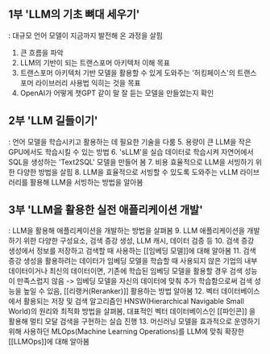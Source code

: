 ## 1부 'LLM의 기초 뼈대 세우기'
  : 대규모 언어 모델이 지금까지 발전해 온 과정을 살핌
  1. 큰 흐름을 파악
  2. LLM의 기반이 되는 트랜스포머 아키텍처 이해 목표
  3. 트랜스포머 아키텍처 기반 모델을 활용할 수 있게 도와주는 '허킹페이스'의 트랜스포머 라이브러리 사용법 익히는 것을 목표
  4. OpenAI가 어떻게 챗GPT 같이 말 잘 듣는 모델을 만들었는지 확인
## 2부 'LLM 길들이기'
  : 언어 모델을 학습시키고 활용하는 데 필요한 기술을 다룸
  5. 용량이 큰 LLM을 작은 GPU에서도 학습시킬 수 있는 방법
  6. 'sLLM'을 실습 데이터로 학습시켜 자연어에서 SQL을 생성하는 'Text2SQL' 모델을 만들어 봄
  7. 비용 효율적으로 LLM을 서빙하기 위한 다양한 방법을 살핌
  8. LLM을 효율적으로 서빙할 수 있도록 도와주는 vLLM 라이브러리를 활용해 LLM을 서빙하는 방법을 알아봄
## 3부 'LLM을 활용한 실전 애플리케이션 개발'
  : LLM을 활용해 애플리케이션을 개발하는 방법을 살펴봄
  9. LLM 애플리케이션을 개발하기 위한 다양한 구성요소, 검색 증강 생성, LLM 캐시, 데이터 검증 등
  10. 검색 증강 생성에서 정보를 저장하고 검색할 때 사용하는 [[임베딩 모델]]에 대해 알아봄
  11. 검색 증강 생성을 활용하려는 데이터가 임베딩 모델을 학습할 때 사용되지 않은 기업의 내부 데이터이거나 최신의 데이터이면, 기존에 학습된 임베딩 모델을 활용할 경우 검색 성능이 만족스럽지 않음 -> 임베딩 모델을 자신의 데이터에 맞춰 추가 학습함으로써 검색 성능을 높일 수 있음, [[리랭커(Reranker)]] 활용하는 방법 알아봄
  12. 벡터 데이터베이스에서 활용되는 저장 및 검색 알고리즘인 HNSW(Hierarchical Navigable Small World)의 원리와 최적화 방법을 살펴봄, 대표적인 벡터 데이터베이스인 [[파인콘]] 을 활용해 멀티 모달 검색을 구현하는 실습 진행
  13. 머신러닝 모델을 효과적으로 운영하기 위해 사용하던 MLOps(Machine Learning Operations)를 LLM에 맞춰 확장한 [[LLMOps]]에 대해 알아봄
